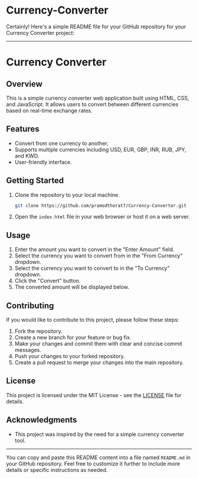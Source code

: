 # Currency-Converter
Certainly! Here's a simple README file for your GitHub repository for your Currency Converter project:

---

# Currency Converter

## Overview

This is a simple currency converter web application built using HTML, CSS, and JavaScript. It allows users to convert between different currencies based on real-time exchange rates.

## Features

- Convert from one currency to another.
- Supports multiple currencies including USD, EUR, GBP, INR, RUB, JPY, and KWD.
- User-friendly interface.

## Getting Started

1. Clone the repository to your local machine.

   ```bash
   git clone https://github.com/pramodthorat7/Currency-Converter.git
   ```

2. Open the `index.html` file in your web browser or host it on a web server.

## Usage

1. Enter the amount you want to convert in the "Enter Amount" field.
2. Select the currency you want to convert from in the "From Currency" dropdown.
3. Select the currency you want to convert to in the "To Currency" dropdown.
4. Click the "Convert" button.
5. The converted amount will be displayed below.

## Contributing

If you would like to contribute to this project, please follow these steps:

1. Fork the repository.
2. Create a new branch for your feature or bug fix.
3. Make your changes and commit them with clear and concise commit messages.
4. Push your changes to your forked repository.
5. Create a pull request to merge your changes into the main repository.

## License

This project is licensed under the MIT License - see the [LICENSE](LICENSE) file for details.

## Acknowledgments

- This project was inspired by the need for a simple currency converter tool.

---

You can copy and paste this README content into a file named `README.md` in your GitHub repository. Feel free to customize it further to include more details or specific instructions as needed.